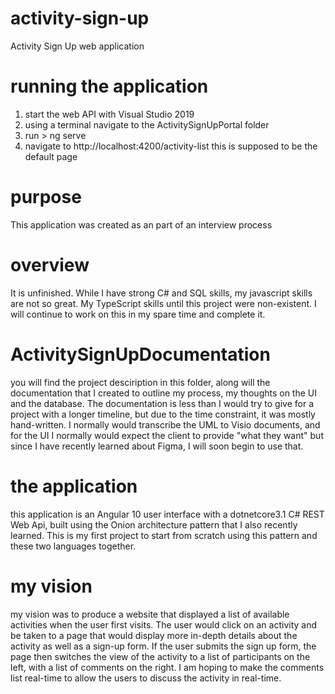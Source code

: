 # activity-sign-up
Activity Sign Up web application

# running the application
1. start the web API with Visual Studio 2019
2. using a terminal navigate to the ActivitySignUpPortal folder
3. run > ng serve
4. navigate to http://localhost:4200/activity-list this is supposed to be the default page


# purpose
This application was created as an part of an interview process

# overview
It is unfinished.  While I have strong C# and SQL skills, my javascript skills are not so great.  My TypeScript skills until this project were non-existent.  I will continue to work on this in my spare time and complete it.

# ActivitySignUpDocumentation
you will find the project desciription in this folder, along will the documentation that I created to outline my process, my thoughts on the UI and the database.  The documentation is less than I would try to give for a project with a longer timeline, but due to the time constraint, it was mostly hand-written.  I normally would transcribe the UML to Visio documents, and for the UI I normally would expect the client to provide "what they want" but since I have recently learned about Figma, I will soon begin to use that.

# the application
this application is an Angular 10 user interface with a dotnetcore3.1 C# REST Web Api, built using the Onion architecture pattern that I also recently learned.  This is my first project to start from scratch using this pattern and these two languages together.  

# my vision
my vision was to produce a website that displayed a list of available activities when the user first visits.  The user would click on an activity and be taken to a page that would display more in-depth details about the activity as well as a sign-up form.  If the user submits the sign up form, the page then switches the view of the activity to a list of participants on the left, with a list of comments on the right.  I am hoping to make the comments list real-time to allow the users to discuss the activity in real-time.  